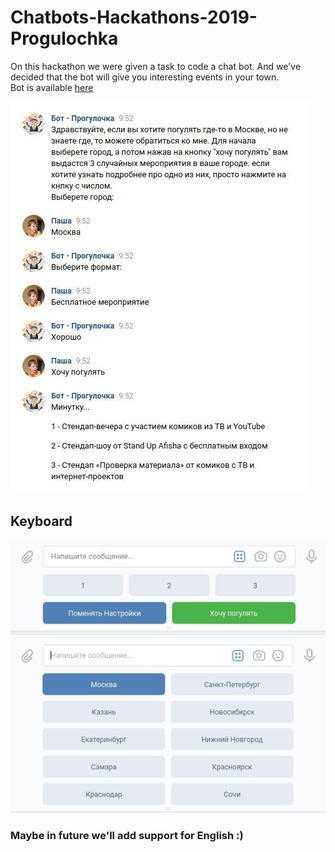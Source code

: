 # Chatbots-Hackathons-2019-Progulochka
On this hackathon we were given a task to code a chat bot. And we've decided that the bot will give you interesting events in your town.<br>
Bot is available [here](available)

![](readme_images/text.jpg)


## Keyboard
![](readme_images/keyboard1.jpg)
![](readme_images/keyboard2.jpg)


### Maybe in future we'll add support for English :)
